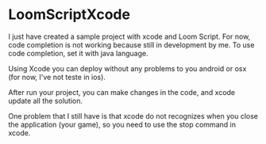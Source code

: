 LoomScriptXcode
===============

I just have created a sample project with xcode and Loom Script. For now, code completion is not working because still in development by me. To use code completion, set it with java language.

Using Xcode you can deploy without any problems to you android or osx (for now, I've not teste in ios).

After run your project, you can make changes in the code, and xcode update all the solution.

One problem that I still have is that xcode do not recognizes when you close the application (your game), so you need to use the stop command in xcode.
